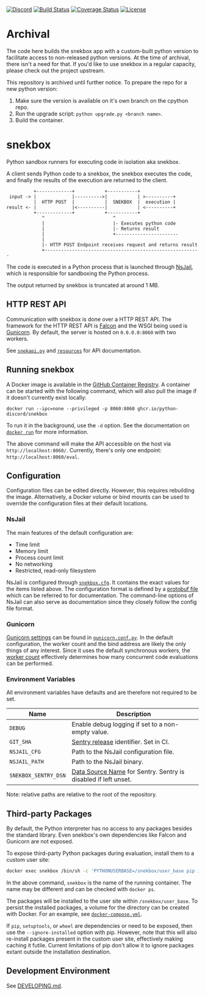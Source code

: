 [![Discord][5]][6]
[![Build Status][1]][2]
[![Coverage Status][3]][4]
[![License](https://img.shields.io/badge/license-MIT-green)](LICENSE)

# Archival
The code here builds the snekbox app with a custom-built python version to facilitate access
to non-released python versions. At the time of archival, there isn't a need for that.
If you'd like to use snekbox in a regular capacity, please check out the project upstream.

This repository is archived until further notice. To prepare the repo for a new python version:
1. Make sure the version is available on it's own branch on the cpython repo.
2. Run the upgrade script: `python upgrade.py <branch name>`.
3. Build the container.


# snekbox

Python sandbox runners for executing code in isolation aka snekbox.

A client sends Python code to a snekbox, the snekbox executes the code, and finally the results of the execution are returned to the client.

```
          +-------------+           +-----------+
 input -> |             |---------->|           | >----------+
          |  HTTP POST  |           |  SNEKBOX  |  execution |
result <- |             |<----------|           | <----------+
          +-------------+           +-----------+
             ^                         ^
             |                         |- Executes python code
             |                         |- Returns result
             |                         +-----------------------
             |
             |- HTTP POST Endpoint receives request and returns result
             +---------------------------------------------------------

```

The code is executed in a Python process that is launched through [NsJail], which is responsible for sandboxing the Python process.

The output returned by snekbox is truncated at around 1 MB.

## HTTP REST API

Communication with snekbox is done over a HTTP REST API. The framework for the HTTP REST API is [Falcon] and the WSGI being used is [Gunicorn]. By default, the server is hosted on `0.0.0.0:8060` with two workers.

See [`snekapi.py`] and [`resources`] for API documentation.

## Running snekbox

A Docker image is available in the [GitHub Container Registry]. A container can be started with the following command, which will also pull the image if it doesn't currently exist locally:

```
docker run --ipc=none --privileged -p 8060:8060 ghcr.io/python-discord/snekbox
```

To run it in the background, use the `-d` option. See the documentation on [`docker run`] for more information.

The above command will make the API accessible on the host via `http://localhost:8060/`. Currently, there's only one endpoint: `http://localhost:8060/eval`.

## Configuration

Configuration files can be edited directly. However, this requires rebuilding the image. Alternatively, a Docker volume or bind mounts can be used to override the configuration files at their default locations.

### NsJail

The main features of the default configuration are:

* Time limit
* Memory limit
* Process count limit
* No networking
* Restricted, read-only filesystem

NsJail is configured through [`snekbox.cfg`]. It contains the exact values for the items listed above. The configuration format is defined by a [protobuf file][7] which can be referred to for documentation. The command-line options of NsJail can also serve as documentation since they closely follow the config file format.

### Gunicorn

[Gunicorn settings] can be found in [`gunicorn.conf.py`]. In the default configuration, the worker count and the bind address are likely the only things of any interest. Since it uses the default synchronous workers, the [worker count] effectively determines how many concurrent code evaluations can be performed.

### Environment Variables

All environment variables have defaults and are therefore not required to be set.

Name | Description
---- | -----------
`DEBUG` | Enable debug logging if set to a non-empty value.
`GIT_SHA` | [Sentry release] identifier. Set in CI.
`NSJAIL_CFG` | Path to the NsJail configuration file.
`NSJAIL_PATH` | Path to the NsJail binary.
`SNEKBOX_SENTRY_DSN` | [Data Source Name] for Sentry. Sentry is disabled if left unset.

Note: relative paths are relative to the root of the repository.

## Third-party Packages

By default, the Python interpreter has no access to any packages besides the
standard library. Even snekbox's own dependencies like Falcon and Gunicorn are
not exposed.

To expose third-party Python packages during evaluation, install them to a custom user site:

```sh
docker exec snekbox /bin/sh -c 'PYTHONUSERBASE=/snekbox/user_base pip install numpy'
```

In the above command, `snekbox` is the name of the running container. The name may be different and can be checked with `docker ps`.

The packages will be installed to the user site within `/snekbox/user_base`. To persist the installed packages, a volume for the directory can be created with Docker. For an example, see [`docker-compose.yml`].

If `pip`, `setuptools`, or `wheel` are dependencies or need to be exposed, then use the `--ignore-installed` option with pip. However, note that this will also re-install packages present in the custom user site, effectively making caching it futile. Current limitations of pip don't allow it to ignore packages extant outside the installation destination.

## Development Environment

See [DEVELOPING.md](DEVELOPING.md).


[1]: https://github.com/python-discord/snekbox/workflows/Lint,%20Test,%20Build,%20Push/badge.svg?branch=main
[2]: https://github.com/python-discord/snekbox/actions?query=workflow%3A%22Lint%2C+Test%2C+Build%2C+Push%22+branch%3Amain
[3]: https://coveralls.io/repos/github/python-discord/snekbox/badge.svg?branch=main
[4]: https://coveralls.io/github/python-discord/snekbox?branch=main
[5]: https://raw.githubusercontent.com/python-discord/branding/main/logos/badge/badge_github.svg
[6]: https://discord.gg/python
[7]: https://github.com/google/nsjail/blob/master/config.proto
[`gunicorn.conf.py`]: config/gunicorn.conf.py
[`snekbox.cfg`]: config/snekbox.cfg
[`snekapi.py`]: snekbox/api/snekapi.py
[`resources`]: snekbox/api/resources
[`docker-compose.yml`]: docker-compose.yml
[`docker run`]: https://docs.docker.com/engine/reference/commandline/run/
[nsjail]: https://github.com/google/nsjail
[falcon]: https://falconframework.org/
[gunicorn]: https://gunicorn.org/
[gunicorn settings]: https://docs.gunicorn.org/en/latest/settings.html
[worker count]: https://docs.gunicorn.org/en/latest/design.html#how-many-workers
[sentry release]: https://docs.sentry.io/platforms/python/configuration/releases/
[data source name]: https://docs.sentry.io/product/sentry-basics/dsn-explainer/
[GitHub Container Registry]: https://github.com/orgs/python-discord/packages/container/package/snekbox
